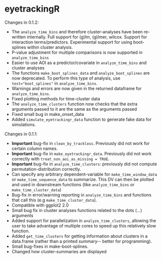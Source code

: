 # eyetrackingR 

Changes in 0.1.2:

* The `analyze_time_bins` and therefore cluster-analyses have been re-written internally. Full support for (g)lm, (g)lmer, wilcox. Support for interaction terms/predictors. Experimental support for using boot-splines within cluster analysis.
* P-value adjustment for multiple comparisons is now supported in `analyze_time_bins`
* Easier to use AOI as a predictor/covariate in `analyze_time_bins` and cluster analyses
* The functions `make_boot_splines_data` and `analyze_boot_splines` are now deprecated. To perform this type of analysis, use `test="boot_splines"` in `analyze_time_bins`. 
* Warnings and errors are now given in the returned dataframe for `analyze_time_bins`.
* Fixed plotting methods for time-cluster data
* The `analyze_time_clusters` function now checks that the extra arguments passed to it are the same as the arguments passed
* Fixed small bug in make_onset_data
* Added `simulate_eyetrackingr_data` function to generate fake data for simulations.


Changes in 0.1.1:

* **Important** bug-fix in `clean_by_trackloss`. Previously did not work for certain column names.
* **Important** bug-fix in `make_eyetrackingr_data`. Previously did not work correctly with `treat_non_aoi_as_missing = TRUE`.
* **Important** bug-fix in `analyze_time_clusters`: previously did not compute permutation-distribution correctly.
* Can specify any arbitrary dependent-variable for `make_time_window_data` or `make_time_sequence_data` to summarize. This DV can then be plotted and used in downstream functions (like `analyze_time_bins` or `make_time_cluster_data`)
* Bug-fix in error/warning reporting in `analyze_time_bins` and functions that call this (e.g `make_time_cluster_data`).
* Compatible with ggplot2 2.0
* Small bug fix in cluster analyses functions related to the dots (...) arguments
* Added support for parallelization in `analyze_time_clusters`, allowing the user to take advantage of multiple cores to speed up this relatively slow function.
* Added `get_time_clusters` for getting information about clusters in a data.frame (rather than a printed summary-- better for programming).
* Small bug-fixes in make-boot-splines.
* Changed how cluster-summaries are displayed